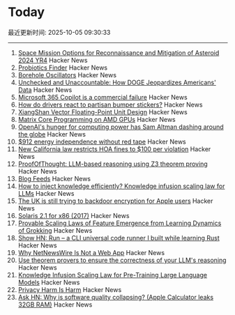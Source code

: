 # Today

最近更新时间: 2025-10-05 09:30:33

--- 
1. [Space Mission Options for Reconnaissance and Mitigation of Asteroid 2024 YR4](https://arxiv.org/abs/2509.12351) Hacker News
2. [Probiotics Finder](https://www.probioticfinder.org/) Hacker News
3. [Borehole Oscillators](https://www.gregegan.net/SCIENCE/Borehole/Borehole.html) Hacker News
4. [Unchecked and Unaccountable: How DOGE Jeopardizes Americans' Data](https://www.hsgac.senate.gov/media/dems/peters-report-finds-that-doge-continues-to-operate-unchecked-likely-violating-federal-privacy-and-security-laws-and-putting-the-safety-of-americans-personal-information-in-danger/) Hacker News
5. [Microsoft 365 Copilot is a commercial failure](https://www.perspectives.plus/p/microsoft-365-copilot-commercial-failure) Hacker News
6. [How do drivers react to partisan bumper stickers?](https://www.frontiersin.org/articles/10.3389/fpos.2025.1617785) Hacker News
7. [XiangShan Vector Floating-Point Unit Design](https://docs.xiangshan.cc/projects/design/en/latest/backend/VFPU/) Hacker News
8. [Matrix Core Programming on AMD GPUs](https://salykova.github.io/matrix-cores-cdna) Hacker News
9. [OpenAI's hunger for computing power has Sam Altman dashing around the globe](https://www.wsj.com/tech/ai/openai-sam-altman-asia-middle-east-7b660809) Hacker News
10. [$912 energy independence without red tape](https://sunboxlabs.com/) Hacker News
11. [New California law restricts HOA fines to $100 per violation](https://calmatters.org/politics/2025/10/california-hoas-fines-capped/) Hacker News
12. [ProofOfThought: LLM-based reasoning using Z3 theorem proving](https://github.com/DebarghaG/proofofthought) Hacker News
13. [Blog Feeds](https://blogfeeds.net) Hacker News
14. [How to inject knowledge efficiently? Knowledge infusion scaling law for LLMs](https://arxiv.org/abs/2509.19371) Hacker News
15. [The UK is still trying to backdoor encryption for Apple users](https://www.eff.org/deeplinks/2025/10/uk-still-trying-backdoor-encryption-apple-users) Hacker News
16. [Solaris 2.1 for x86 (2017)](https://www.os2museum.com/wp/pc-unix-history/solaris-2-1-for-x86/) Hacker News
17. [Provable Scaling Laws of Feature Emergence from Learning Dynamics of Grokking](https://arxiv.org/abs/2509.21519) Hacker News
18. [Show HN: Run – a CLI universal code runner I built while learning Rust](https://github.com/Esubaalew/run) Hacker News
19. [Why NetNewsWire Is Not a Web App](https://inessential.com/2025/10/04/why-netnewswire-is-not-web-app.html) Hacker News
20. [Use theorem provers to ensure the correctness of your LLM's reasoning](https://github.com/DebarghaG/proofofthought) Hacker News
21. [Knowledge Infusion Scaling Law for Pre-Training Large Language Models](https://arxiv.org/abs/2509.19371) Hacker News
22. [Privacy Harm Is Harm](https://www.eff.org/deeplinks/2025/10/privacy-harm-harm) Hacker News
23. [Ask HN: Why is software quality collapsing? (Apple Calculator leaks 32GB RAM)](https://news.ycombinator.com/item?id=45474346) Hacker News
